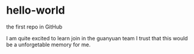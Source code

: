 # hello-world
the first repo in GitHub

I am quite excited to learn join in the guanyuan team
I trust that this would be a unforgetable memory for me.
